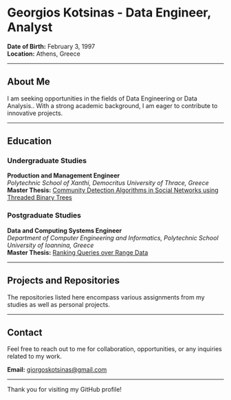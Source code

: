 # Georgios Kotsinas - Data Engineer, Analyst

**Date of Birth:** February 3, 1997  
**Location:** Athens, Greece

---

## About Me

I am seeking opportunities in the fields of Data Engineering or Data Analysis.. With a strong academic background, I am eager to contribute to innovative projects.

---

## Education

### Undergraduate Studies

**Production and Management Engineer**  
*Polytechnic School of Xanthi, Democritus University of Thrace, Greece*  
**Master Thesis:** [Community Detection Algorithms in Social Networks using Threaded Binary Trees](https://github.com/kotsinas/thesis_repository)  

### Postgraduate Studies

**Data and Computing Systems Engineer**  
*Department of Computer Engineering and Informatics, Polytechnic School University of Ioannina, Greece*  
**Master Thesis:** [Ranking Queries over Range Data](https://github.com/kotsinas/HINTm_on_TOP-k)  

---

## Projects and Repositories

The repositories listed here encompass various assignments from my studies as well as personal projects.

---

## Contact

Feel free to reach out to me for collaboration, opportunities, or any inquiries related to my work.

**Email:** giorgoskotsinas@gmail.com  
 
---

Thank you for visiting my GitHub profile!
